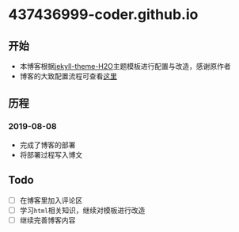 # 437436999-coder.github.io

## 开始
- 本博客根据[jekyll-theme-H2O](https://github.com/kaeyleo/jekyll-theme-H2O)主题模板进行配置与改造，感谢原作者
- 博客的大致配置流程可查看[这里](https://437436999.github.io/2019/08/08/%E5%9F%BA%E4%BA%8EJekyll%E4%B8%8EGithub-Pages%E6%90%AD%E5%BB%BA%E5%8D%9A%E5%AE%A2.html)

## 历程
### 2019-08-08
- 完成了博客的部署
- 将部署过程写入博文

## Todo
- [ ] 在博客里加入评论区
- [ ] 学习`html`相关知识，继续对模板进行改造
- [ ] 继续完善博客内容
